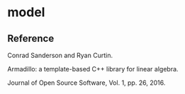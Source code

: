 # model























## Reference 
Conrad Sanderson and Ryan Curtin. 

Armadillo: a template-based C++ library for linear algebra. 

Journal of Open Source Software, Vol. 1, pp. 26, 2016.
